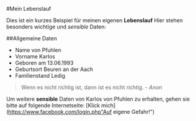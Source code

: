#Mein Lebenslauf

Dies ist ein kurzes Beispiel für meinen eigenen **Lebenslauf**
Hier stehen besonders wichtige und *sensible* Daten:

##Allgemeine Daten

* Name
von Pfuhlen
* Vorname
Karlos
* Geboren am
13.06.1993
* Geburtsort
Beuren an der Aach
* Familienstand
Ledig

> Wenn es nicht richtig ist, dann ist es nicht richtig.
	- *Anon*
	
Um weitere **sensible** Daten von Karlos von Pfuhlen zu erhalten, gehen sie bitte auf folgende Internetseite: 
[Klick mich](https://www.facebook.com/login.php"Auf eigene Gefahr!")
